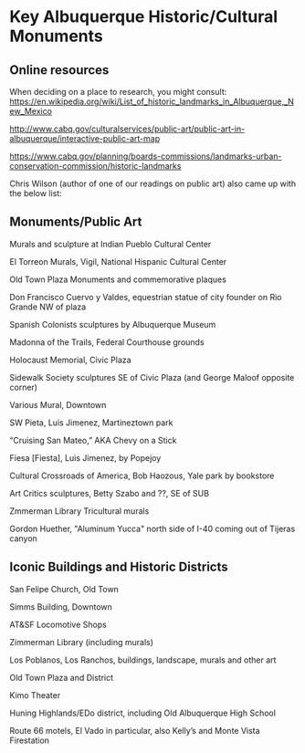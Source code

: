 ---
---

# Key Albuquerque Historic/Cultural Monuments

## Online resources

When deciding on a place to research, you might consult:
<https://en.wikipedia.org/wiki/List_of_historic_landmarks_in_Albuquerque,_New_Mexico>

<http://www.cabq.gov/culturalservices/public-art/public-art-in-albuquerque/interactive-public-art-map>

<https://www.cabq.gov/planning/boards-commissions/landmarks-urban-conservation-commission/historic-landmarks>

Chris Wilson (author of one of our readings on public art) also came up with the below list:

## Monuments/Public Art

Murals and sculpture at Indian Pueblo Cultural Center

El Torreon Murals, Vigil, National Hispanic Cultural Center

Old Town Plaza Monuments and commemorative plaques

Don Francisco Cuervo y Valdes, equestrian statue of city founder on Rio Grande NW of plaza

Spanish Colonists sculptures by Albuquerque Museum

Madonna of the Trails, Federal Courthouse grounds

Holocaust Memorial, Civic Plaza

Sidewalk Society sculptures SE of  Civic Plaza (and George Maloof opposite corner)

Various Mural, Downtown

SW Pieta, Luis Jimenez, Martineztown park

 “Cruising San Mateo,” AKA Chevy on a Stick

Fiesa [Fiesta], Luis Jimenez, by Popejoy

Cultural Crossroads of America, Bob Haozous, Yale park by bookstore

Art Critics sculptures, Betty Szabo and ??, SE of SUB

Zmmerman Library Tricultural murals

Gordon Huether, "Aluminum Yucca" north side of I-40 coming out of Tijeras canyon


## Iconic Buildings and Historic Districts

San Felipe Church, Old Town

Simms Building, Downtown

AT&SF Locomotive Shops

Zimmerman Library (including murals)

Los Poblanos, Los Ranchos, buildings, landscape, murals and other art

Old Town Plaza and District

Kimo Theater

Huning Highlands/EDo district, including Old Albuquerque High School

Route 66 motels, El Vado in particular, also Kelly’s and Monte Vista Firestation
